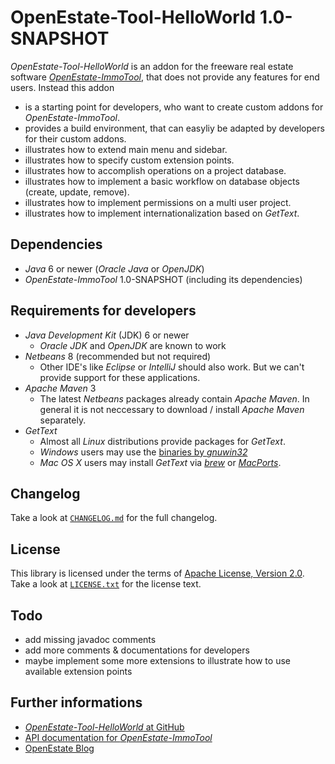 OpenEstate-Tool-HelloWorld 1.0-SNAPSHOT
=======================================

*OpenEstate-Tool-HelloWorld* is an addon for the freeware real estate software
[*OpenEstate-ImmoTool*](http://openestate.org), that does not provide any
features for end users. Instead this addon

-   is a starting point for developers, who want to create custom addons for
    *OpenEstate-ImmoTool*.
-   provides a build environment, that can easyliy be adapted by developers for
    their custom addons.
-   illustrates how to extend main menu and sidebar.
-   illustrates how to specify custom extension points.
-   illustrates how to accomplish operations on a project database.
-   illustrates how to implement a basic workflow on database objects (create,
    update, remove).
-   illustrates how to implement permissions on a multi user project.
-   illustrates how to implement internationalization based on *GetText*.


Dependencies
------------

-   *Java* 6 or newer (*Oracle Java* or *OpenJDK*)
-   *OpenEstate-ImmoTool* 1.0-SNAPSHOT (including its dependencies)


Requirements for developers
---------------------------

-   *Java Development Kit* (JDK) 6 or newer
    -   *Oracle JDK* and *OpenJDK* are known to work
-   *Netbeans* 8 (recommended but not required)
    -   Other IDE's like *Eclipse* or *IntelliJ* should also work. But we can't
        provide support for these applications.
-   *Apache Maven* 3
    -   The latest *Netbeans* packages already contain *Apache Maven*. In
        general it is not neccessary to download / install *Apache Maven*
        separately.
-   *GetText*
    -   Almost all *Linux* distributions provide packages for *GetText*.
    -   *Windows* users may use the
        [binaries by *gnuwin32*](http://gnuwin32.sourceforge.net/packages/gettext.htm)
    -   *Mac OS X* users may install *GetText* via [*brew*](http://brew.sh/) or
        [*MacPorts*](http://www.macports.org/).


Changelog
---------

Take a look at [`CHANGELOG.md`](CHANGELOG.md) for the full changelog.


License
-------

This library is licensed under the terms of
[Apache License, Version 2.0](http://www.apache.org/licenses/LICENSE-2.0.html).
Take a look at [`LICENSE.txt`](LICENSE.txt) for the license text.


Todo
----

-   add missing javadoc comments
-   add more comments & documentations for developers
-   maybe implement some more extensions to illustrate how to use available
    extension points


Further informations
--------------------

-   [*OpenEstate-Tool-HelloWorld* at GitHub](https://github.com/OpenEstate/OpenEstate-Tool-HelloWorld)
-   [API documentation for *OpenEstate-ImmoTool*](http://manual.openestate.org/OpenEstate-Tool/)
-   [OpenEstate Blog](http://openestate.org)
